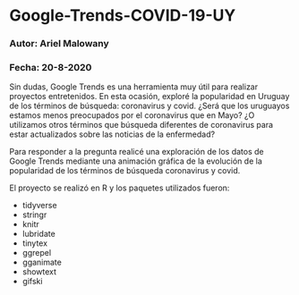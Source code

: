 # Google-Trends-COVID-19-UY
### Autor: Ariel Malowany
### Fecha: 20-8-2020

Sin dudas, Google Trends es una herramienta muy útil para realizar proyectos entretenidos. En esta ocasión, exploré la popularidad en Uruguay de los términos de búsqueda: coronavirus y covid.
¿Será que los uruguayos estamos menos preocupados por el coronavirus que en Mayo? ¿O utilizamos otros términos que búsqueda diferentes de coronavirus para estar actualizados sobre las noticias de la enfermedad?

Para responder a la pregunta realicé una exploración de los datos de Google Trends mediante una animación gráfica de la evolución de la popularidad de los términos de búsqueda coronavirus y covid.

El proyecto se realizó en R y los paquetes utilizados fueron: 

* tidyverse
* stringr
* knitr
* lubridate
* tinytex
* ggrepel
* gganimate
* showtext
* gifski

